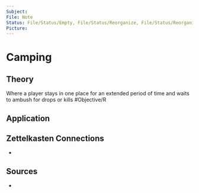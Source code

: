 ```yaml
---
Subject: 
File: Note
Status: File/Status/Empty, File/Status/Reorganize, File/Status/Reorganize, File/Status/Recategorize, File/Status/Summarize, File/Status/Structuralize
Picture: 
---
```


# Camping

## Theory

Where a player stays in one place for an extended period of time and waits to ambush for drops or kills
#Objective/R






## Application


## Zettelkasten Connections
- 

## Sources
- 






